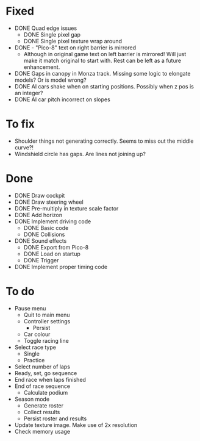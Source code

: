 Fixed
=====

- DONE Quad edge issues
    - DONE Single pixel gap
    - DONE Single pixel texture wrap around
- DONE - "Pico-8" text on right barrier is mirrored
    - Although in original game text on left barrier is mirrored!
      Will just make it match original to start with. Rest can be left as a future enhancement.
- DONE Gaps in canopy in Monza track. Missing some logic to elongate models? Or is model wrong?
- DONE AI cars shake when on starting positions. Possibly when z pos is an integer?
- DONE AI car pitch incorrect on slopes

To fix
======

- Shoulder things not generating correctly. Seems to miss out the middle curve?!
- Windshield circle has gaps. Are lines not joining up?

Done
====
- DONE Draw cockpit
- DONE Draw steering wheel
- DONE Pre-multiply in texture scale factor
- DONE Add horizon
- DONE Implement driving code
    - DONE Basic code
    - DONE Collisions
- DONE Sound effects
    - DONE Export from Pico-8
    - DONE Load on startup
    - DONE Trigger
- DONE Implement proper timing code

To do
=====

- Pause menu
    - Quit to main menu
    - Controller settings
        - Persist
    - Car colour
    - Toggle racing line
- Select race type
    - Single
    - Practice    
- Select number of laps
- Ready, set, go sequence
- End race when laps finished
- End of race sequence
    - Calculate podium
- Season mode
    - Generate roster
    - Collect results
    - Persist roster and results
- Update texture image. Make use of 2x resolution
- Check memory usage
